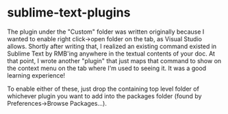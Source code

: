 # sublime-text-plugins

The plugin under the "Custom" folder was written originally because I wanted to enable right click->open folder on the tab, as Visual Studio allows. Shortly after writing that, I realized an existing command existed in Sublime Text by RMB'ing anywhere in the textual contents of your doc. At that point, I wrote another "plugin" that just maps that command to show on the context menu on the tab where I'm used to seeing it. It was a good learning experience!

To enable either of these, just drop the containing top level folder of whichever plugin you want to add into the packages folder (found by Preferences->Browse Packages...).